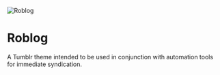 ![Roblog](https://s3.us-east-2.amazonaws.com/toddbirchard-github/roblog.jpg)

# Roblog
A Tumblr theme intended to be used in conjunction with automation tools for immediate syndication.
